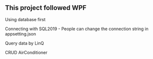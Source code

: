 <H2>This project followed WPF</H2>
<p>Using database first</p>
<p>Connecting with SQL2019 - People can change the connection string in appsetting.json</p>
<p>Query data by LinQ</p>
<p>CRUD AirConditioner</p>
